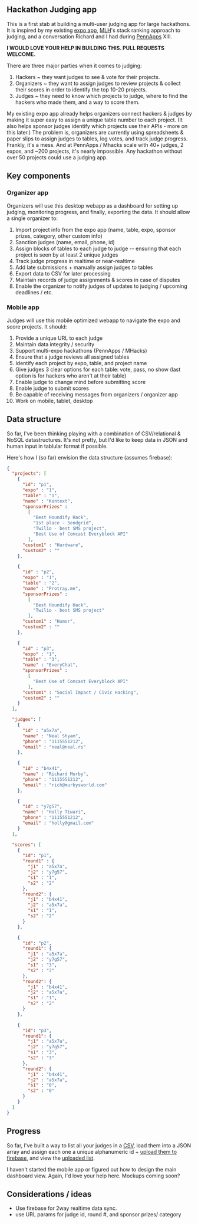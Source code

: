 ## Hackathon Judging app

This is a first stab at building a multi-user judging app for large hackathons. It is inspired by my existing [expo app](http://github.com/nealrs/expo), [MLH](http://mlh.io)'s stack ranking approach to judging, and a conversation Richard and I had during [PennApps](http://pennapps.com) XIII. 

**I WOULD LOVE YOUR HELP IN BUILDING THIS. PULL REQUESTS WELCOME.**

There are three major parties when it comes to judging: 

1. Hackers ~ they want judges to see & vote for their projects.
2. Organizers ~ they want to assign judges to review projects & collect their scores in order to identify the top 10-20 projects.
3. Judges ~ they need to know which projects to judge, where to find the hackers who made them, and a way to score them.

My existing expo app already helps organizers connect hackers & judges by making it super easy to assign a unique table number to each project. (It also helps sponsor judges identify which projects use their APIs - more on this later.) The problem is, organizers are currently using spreadsheets & paper slips to assign judges to tables, log votes, and track judge progress. Frankly, it's a mess. And at PennApps / Mhacks scale with 40+ judges, 2 expos, and ~200 projects, it's nearly impossible. Any hackathon without over 50 projects could use a judging app. 

## Key components

### Organizer app

Organizers will use this desktop webapp as a dashboard for setting up judging, monitoring progress, and finally, exporting the data. It should allow a single organizer to: 

1. Import project info from the expo app (name, table, expo, sponsor prizes, category, other custom info) 
2. Sanction judges (name, email, phone, id) 
3. Assign blocks of tables to each judge to judge -- ensuring that each project is seen by at least 2 unique judges
4. Track judge progress in realtime or near-realtime
5. Add late submissions + manually assign judges to tables
6. Export data to CSV for later processing
7. Maintain records of judge assignments & scores in case of disputes
8. Enable the organizer to notify judges of updates to judging / upcoming deadlines / etc.

### Mobile app

Judges will use this mobile optimized webapp to navigate the expo and score projects. It should: 

1. Provide a unique URL to each judge
2. Maintain data integrity / security
3. Support multi-expo hackathons (PennApps / MHacks)
4. Ensure that a judge reviews all assigned tables
5. Identify each project by expo, table, and project name
6. Give judges 3 clear options for each table: vote, pass, no show (last option is for hackers who aren't at their table)
7. Enable judge to change mind before submitting score
8. Enable judge to submit scores
9. Be capable of receiving messages from organizers / organizer app
10. Work on mobile, tablet, desktop 

## Data structure

So far, I've been thinking playing with a combination of CSV/relational & NoSQL datastructures. It's not pretty, but I'd like to keep data in JSON and human input in tablular format if possible. 

Here's how I (so far) envision the data structure (assumes firebase):

```json
{
  "projects": [
    {
      "id": "p1",
      "expo" : "1",
      "table" : "1",
      "name" : "Kontext",
      "sponsorPrizes" :
        [
          "Best Houndify Hack",
          "1st place - Sendgrid",
          "Twilio - best SMS project",
          "Best Use of Comcast Everyblock API"
        ],
      "custom1" : "Hardware",
      "custom2" : ""
    },

    {
      "id" : "p2",
      "expo" : "1",
      "table" : "2",
      "name" : "Protray.me",
      "sponsorPrizes" :
        [
          "Best Houndify Hack",
          "Twilio - best SMS project"
        ],
      "custom1" : "Humor",
      "custom2" : ""
    },

    {
      "id" : "p3",
      "expo" : "1",
      "table" : "3",
      "name" : "EveryChat",
      "sponsorPrizes" :
        [
          "Best Use of Comcast Everyblock API"
        ],
      "custom1" : "Social Impact / Civic Hacking",
      "custom2" : ""
    }
  ],

  "judges": [
    {
      "id" : "a5x7a",
      "name" : "Neal Shyam",
      "phone" : "1115551212",
      "email" : "neal@neal.rs"
    },

    {
      "id" : "b4x41",
      "name" : "Richard Murby",
      "phone" : "1115551212",
      "email" : "rich@murbysworld.com"
    },

    {
      "id" : "y7g57",
      "name" : "Holly Tiwari",
      "phone" : "1115551212",
      "email" : "holly@gmail.com"
    }
  ],

  "scores": [
    {
      "id": "p1",
      "round1" : {
        "j1" : "a5x7a",
        "j2" : "y7g57",
        "s1" : "1",
        "s2" : "2"
      },
      "round2": {
        "j1" : "b4x41",
        "j2" : "a5x7a",
        "s1" : "1",
        "s2" : "2"
      }
    },

    {
      "id": "p2",
      "round1": {
        "j1" : "a5x7a",
        "j2" : "y7g57",
        "s1" : "3",
        "s2" : "3"
      },
      "round2": {
        "j1" : "b4x41",
        "j2" : "a5x7a",
        "s1" : "1",
        "s2" : "2"
      }
    },

    {
      "id": "p3",
      "round1": {
        "j1" : "a5x7a",
        "j2" : "y7g57",
        "s1" : "3",
        "s2" : "3"
      },
      "round2": {
        "j1" : "b4x41",
        "j2" : "a5x7a",
        "s1" : "0",
        "s2" : "0"
      }
    }
  ]
}

```

## Progress

So far, I've built a way to list all your judges in a [CSV](http://nealrs.github.io/judging/data/judgesT.csv), load them into a JSON array and assign each one a unique alphanumeric id +  [upload them to firebase](http://nealrs.github.io/judging/uploadJudges.html), and view the [uploaded list](http://nealrs.github.io/judging/judges.html).

I haven't started the mobile app or figured out how to design the main dashboard view. Again, I'd love your help here. Mockups coming soon?

## Considerations / ideas

- Use firebase for 2way realtime data sync.
- use URL params for judge id, round #, and sponsor prizes/ category
